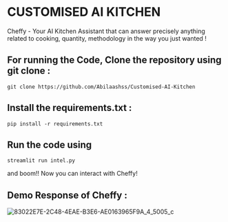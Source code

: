 # CUSTOMISED AI KITCHEN

Cheffy - Your AI Kitchen Assistant that can answer precisely anything related to cooking, quantity, methodology in the way you just wanted ! 


## For running the Code, Clone the repository using git clone : 

```git clone https://github.com/Abilaashss/Customised-AI-Kitchen```


## Install the requirements.txt :

```pip install -r requirements.txt```

## Run the code using 

```streamlit run intel.py```

and boom!! Now you can interact with Cheffy!

## Demo Response of Cheffy : 



![83022E7E-2C48-4EAE-B3E6-AE0163965F9A_4_5005_c](https://github.com/Abilaashss/Customised-AI-Kitchen/assets/113171348/2db18a87-53e1-435f-91dc-d7d6687f83a0)


